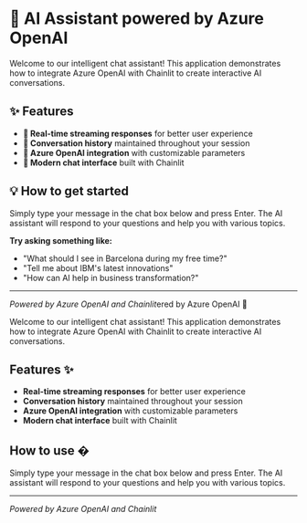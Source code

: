 # 🤖 AI Assistant powered by Azure OpenAI 

Welcome to our intelligent chat assistant! This application demonstrates how to integrate Azure OpenAI with Chainlit to create interactive AI conversations.

## ✨ Features

- **🚀 Real-time streaming responses** for better user experience
- **💬 Conversation history** maintained throughout your session  
- **🔧 Azure OpenAI integration** with customizable parameters
- **🎨 Modern chat interface** built with Chainlit

## 💡 How to get started

Simply type your message in the chat box below and press Enter. The AI assistant will respond to your questions and help you with various topics.

**Try asking something like:**
- "What should I see in Barcelona during my free time?"
- "Tell me about IBM's latest innovations"
- "How can AI help in business transformation?"

---

*Powered by Azure OpenAI and Chainlit*ered by Azure OpenAI 🤖

Welcome to our intelligent chat assistant! This application demonstrates how to integrate Azure OpenAI with Chainlit to create interactive AI conversations.

## Features ✨

- **Real-time streaming responses** for better user experience
- **Conversation history** maintained throughout your session
- **Azure OpenAI integration** with customizable parameters
- **Modern chat interface** built with Chainlit

## How to use �

Simply type your message in the chat box below and press Enter. The AI assistant will respond to your questions and help you with various topics.

---

*Powered by Azure OpenAI and Chainlit*
